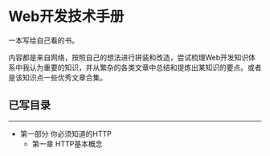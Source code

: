 # Web开发技术手册

一本写给自己看的书。

内容都是来自网络，按照自己的想法进行拼装和改造，尝试梳理Web开发知识体系中我认为重要的知识，并从繁杂的各类文章中总结和提炼出某知识的要点。或者是该知识点一些优秀文章合集。



## 已写目录

---

* 第一部分 你必须知道的HTTP
  * 第一章 HTTP基本概念



